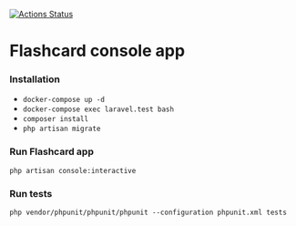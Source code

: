[![Actions Status](https://github.com/ibra1994/studocu/workflows/CI/badge.svg)](https://github.com/ibra1994/studocu/actions)

# **Flashcard console app**

### Installation

* `docker-compose up -d`
* `docker-compose exec laravel.test bash`
* `composer install`
* `php artisan migrate`

### Run Flashcard app

`php artisan console:interactive`

### Run tests

`php vendor/phpunit/phpunit/phpunit --configuration phpunit.xml tests`
